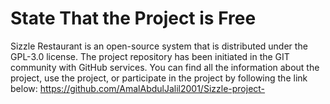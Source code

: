 # State That the Project is Free
Sizzle Restaurant is an open-source system that is distributed under the GPL-3.0 license. The project repository has been initiated in the GIT community with GitHub services. You can find all the information about the project, use the project, or participate in the project by following the link below:
https://github.com/AmalAbdulJalil2001/Sizzle-project-
 

